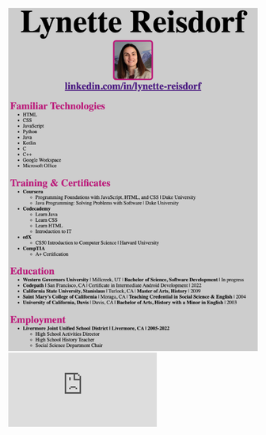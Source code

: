![Lynette](https://github.com/lmreisdorf/lmreisdorf/blob/main/Screen%20Shot%202022-12-07%20at%2012.24.04%20PM.png "Resume")
![Lynette](https://raw.githack.com/lmreisdorf/lmreisdorf/main/Github%20Landing%20Page/index.html "Resume")
